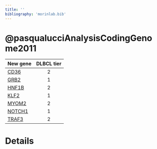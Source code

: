 ```yaml
---
title: ''
bibliography: 'morinlab.bib'
---
```


# @pasqualucciAnalysisCodingGenome2011
|New gene|DLBCL tier|
|:-|:-:|
|[CD36](CD36)|2 |
|[GRB2](GRB2)|1 |
|[HNF1B](HNF1B)|2 |
|[KLF2](KLF2)|1 |
|[MYOM2](MYOM2)|2 |
|[NOTCH1](NOTCH1)|1 |
|[TRAF3](TRAF3)|2 |

# Details

